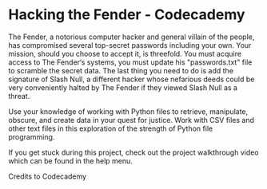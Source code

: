 # **Hacking the Fender - Codecademy**

The Fender, a notorious computer hacker and general villain of the people, has compromised several top-secret passwords including your own. Your mission, should you choose to accept it, is threefold. You must acquire access to The Fender‘s systems, you must update his "passwords.txt" file to scramble the secret data. The last thing you need to do is add the signature of Slash Null, a different hacker whose nefarious deeds could be very conveniently halted by The Fender if they viewed Slash Null as a threat.

Use your knowledge of working with Python files to retrieve, manipulate, obscure, and create data in your quest for justice. Work with CSV files and other text files in this exploration of the strength of Python file programming.

If you get stuck during this project, check out the project walkthrough video which can be found in the help menu.

Credits to Codecademy
